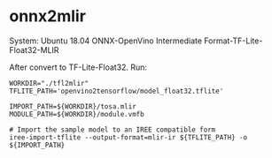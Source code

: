 # onnx2mlir
System: Ubuntu 18.04
ONNX-OpenVino Intermediate Format-TF-Lite-Float32-MLIR

After convert to TF-Lite-Float32. Run:
```shell
WORKDIR="./tfl2mlir"
TFLITE_PATH='openvino2tensorflow/model_float32.tflite'

IMPORT_PATH=${WORKDIR}/tosa.mlir
MODULE_PATH=${WORKDIR}/module.vmfb

# Import the sample model to an IREE compatible form
iree-import-tflite --output-format=mlir-ir ${TFLITE_PATH} -o ${IMPORT_PATH}

```
